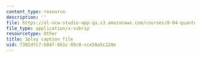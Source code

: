 ```yaml
---
content_type: resource
description: ''
file: https://ol-ocw-studio-app-qa.s3.amazonaws.com/courses/8-04-quantum-physics-i-spring-2016/7302d7c7b84f861c85c0cce58a5c220e_8abBLKEZLaI.srt
file_type: application/x-subrip
resourcetype: Other
title: 3play caption file
uid: 7302d7c7-b84f-861c-85c0-cce58a5c220e
---
```


